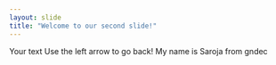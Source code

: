```yaml
---
layout: slide
title: "Welcome to our second slide!"
---
```

Your text
Use the left arrow to go back!
My name is Saroja from gndec
